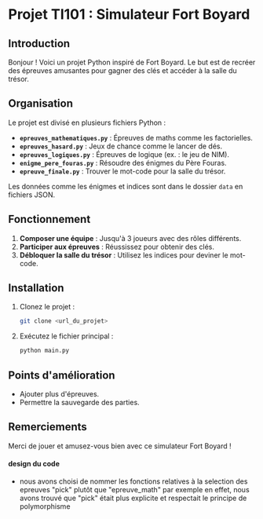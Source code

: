 # Projet TI101 : Simulateur Fort Boyard

## Introduction
Bonjour ! Voici un projet Python inspiré de Fort Boyard. Le but est de recréer des épreuves amusantes pour gagner des clés et accéder à la salle du trésor.

## Organisation
Le projet est divisé en plusieurs fichiers Python :
- **`epreuves_mathematiques.py`** : Épreuves de maths comme les factorielles.
- **`epreuves_hasard.py`** : Jeux de chance comme le lancer de dés.
- **`epreuves_logiques.py`** : Épreuves de logique (ex. : le jeu de NIM).
- **`enigme_pere_fouras.py`** : Résoudre des énigmes du Père Fouras.
- **`epreuve_finale.py`** : Trouver le mot-code pour la salle du trésor.

Les données comme les énigmes et indices sont dans le dossier `data` en fichiers JSON.

## Fonctionnement
1. **Composer une équipe** : Jusqu'à 3 joueurs avec des rôles différents.
2. **Participer aux épreuves** : Réussissez pour obtenir des clés.
3. **Débloquer la salle du trésor** : Utilisez les indices pour deviner le mot-code.

## Installation
1. Clonez le projet :
   ```bash
   git clone <url_du_projet>
   ```
2. Exécutez le fichier principal :
   ```bash
   python main.py
   ```

## Points d'amélioration
- Ajouter plus d'épreuves.
- Permettre la sauvegarde des parties.

## Remerciements
Merci de jouer et amusez-vous bien avec ce simulateur Fort Boyard !


#### design du code

- nous avons choisi de nommer les fonctions relatives à la selection des epreuves "pick" plutôt que "epreuve_math" par exemple
  en effet, nous avons trouvé que "pick" était plus explicite et respectait le principe de polymorphisme
